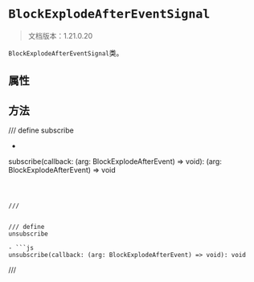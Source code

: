 # `BlockExplodeAfterEventSignal`

> 文档版本：1.21.0.20

`BlockExplodeAfterEventSignal`类。

## 属性

## 方法

/// define
subscribe

- ```js
subscribe(callback: (arg: BlockExplodeAfterEvent) => void): (arg: BlockExplodeAfterEvent) => void
```



///


/// define
unsubscribe

- ```js
unsubscribe(callback: (arg: BlockExplodeAfterEvent) => void): void
```



///

